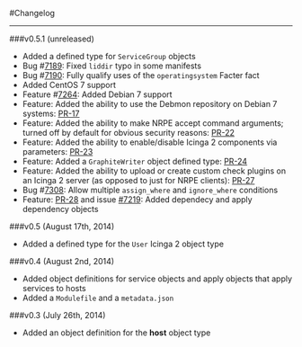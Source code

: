 #Changelog
- - -

###v0.5.1 (unreleased)

* Added a defined type for `ServiceGroup` objects
* Bug #[7189](https://dev.icinga.org/issues/7189): Fixed `liddir` typo in some manifests
* Bug #[7190](https://dev.icinga.org/issues/7190): Fully qualify uses of the `operatingsystem` Facter fact
* Added CentOS 7 support
* Feature #[7264](https://dev.icinga.org/issues/7264): Added Debian 7 support
* Feature: Added the ability to use the Debmon repository on Debian 7 systems: [PR-17](https://github.com/Icinga/puppet-icinga2/pull/17)
* Feature: Added the ability to make NRPE accept command arguments; turned off by default for obvious security reasons: [PR-22](https://github.com/Icinga/puppet-icinga2/pull/22)
* Feature: Added the ability to enable/disable Icinga 2 components via parameters: [PR-23](https://github.com/Icinga/puppet-icinga2/pull/23) 
* Feature: Added a `GraphiteWriter` object defined type: [PR-24](https://github.com/Icinga/puppet-icinga2/pull/24)
* Feature: Added the ability to upload or create custom check plugins on an Icinga 2 server (as opposed to just for NRPE clients): [PR-27](https://github.com/Icinga/puppet-icinga2/pull/27)
* Bug #[7308](https://dev.icinga.org/issues/7308): Allow multiple `assign_where` and `ignore_where` conditions
* Feature: [PR-28](https://github.com/Icinga/puppet-icinga2/pull/28) and issue [#7219](https://dev.icinga.org/issues/7219): Added dependecy and apply dependency objects

###v0.5 (August 17th, 2014)

* Added a defined type for the `User` Icinga 2 object type

###v0.4 (August 2nd, 2014)

* Added object definitions for service objects and apply objects that
  apply services to hosts
* Added a `Modulefile` and a `metadata.json`

###v0.3 (July 26th, 2014)

* Added an object definition for the **host** object type

